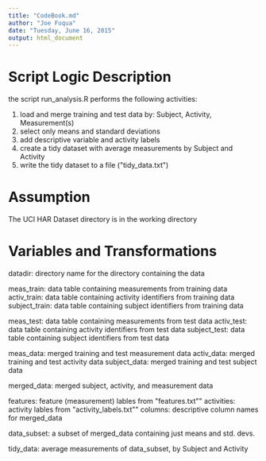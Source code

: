 ```yaml
---
title: "CodeBook.md"
author: "Joe Fuqua"
date: "Tuesday, June 16, 2015"
output: html_document
---
```


# Script Logic Description

the script run_analysis.R performs the following activities:

1. load and merge training and test data by: Subject, Activity, Measurement(s)
2. select only means and standard deviations
3. add descriptive variable and activity labels
4. create a tidy dataset with average measurements by Subject and Activity
5. write the tidy dataset to a file ("tidy_data.txt")

# Assumption

The UCI HAR Dataset directory is in the working directory

# Variables and Transformations

datadir:  directory name for the directory containing the data

meas_train: data table containing measurements from training data
activ_train: data table containing activity identifiers from training data
subject_train: data table containing subject identifiers from training data

meas_test: data table containing measurements from test data
activ_test: data table containing activity identifiers from test data
subject_test: data table containing subject identifiers from test data

meas_data: merged training and test measurement data
activ_data: merged training and test activity data
subject_data: merged training and test subject data

merged_data: merged subject, activity, and measurement data

features: feature (measurement) lables from "features.txt""
activities: activity lables from "activity_labels.txt""
columns: descriptive column names for merged_data

data_subset:  a subset of merged_data containing just means and std. devs.

tidy_data: average measurements of data_subset, by Subject and Activity

